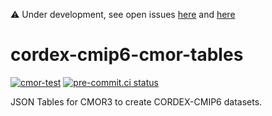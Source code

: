 :warning: Under development, see open issues [here](https://github.com/WCRP-CORDEX/cordex-cmip6-cmor-tables/issues) and [here](https://github.com/WCRP-CORDEX/cordex-cmip6-data-request/issues)

# cordex-cmip6-cmor-tables

[![cmor-test](https://github.com/WCRP-CORDEX/cordex-cmip6-cmor-tables/actions/workflows/test-cmor.yaml/badge.svg)](https://github.com/WCRP-CORDEX/cordex-cmip6-cmor-tables/actions/workflows/test-cmor.yaml)
[![pre-commit.ci status](https://results.pre-commit.ci/badge/github/WCRP-CORDEX/cordex-cmip6-cmor-tables/main.svg)](https://results.pre-commit.ci/latest/github/WCRP-CORDEX/cordex-cmip6-cmor-tables/main)

JSON Tables for CMOR3 to create CORDEX-CMIP6 datasets.
